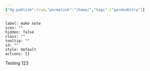 ```yaml
---
{"dg-publish":true,"permalink":"/home/","tags":["gardenEntry"]}
---
```




```meta-bind-button
label: make note
icon: ""
hidden: false
class: ""
tooltip: ""
id: ""
style: default
actions: []
```





Testing 123

